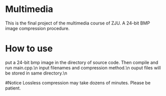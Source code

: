 # Multimedia
This is the final project of the multimedia course of ZJU. A 24-bit BMP image compression procedure.

# How to use
put a 24-bit bmp image in the directory of source code. Then compile and run main.cpp.\n
input filenames and compression method.\n
ouput files will be stored in same directory.\n

#Notice
Lossless compression may take dozens of minutes. Please be patient.
